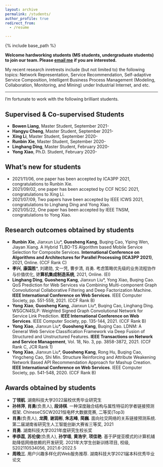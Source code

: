 ```yaml
---
layout: archive
permalink: /students/
author_profile: true
redirect_from:
  - /resume

---
```


{% include base_path %}

**Welcome hardworking students (MS students, undergraduate students) to join our team. Please <a href="mailto:guoshengkang@gmail.com">email me</a> if you are interested.**

My recent research inretrests include (but not limited to)  the following topics: Network Representation, Service Recommendation, Self-adaptive Service Composition, Intelligent Business Process Management (Modeling, Collaboration, Monitoring, and Mining) under Industrial Internet, and etc.  

------

I’m fortunate to work with the following brilliant students.  

Supervised & Co-supervised Students
------
- **Bowen Liang**, Master Student, September 2021-
- **Hangyu Cheng**, Master Student, September 2021-
- **Xing Li**, Master Student, September 2020-
- **Runbin Xie**, Master Student, September 2020-
- **Linghang Ding**, Master Student, February 2020-
- **Yong Xiao**, Ph.D. Student, February 2020-

What’s new for students
------
- 2021/11/06, one paper has been accepted by ICA3PP 2021, congratulations to Runbin Xie.
- 2021/09/02, one paper has been accepted by CCF NCSC 2021, congratulations to Xing Li.
- 2021/07/09, Two papers have been accepted by IEEE ICWS 2021, congratulations to Linghang Ding and Yong Xiao.
- 2021/05/22, One  paper has been accepted by IEEE TNSM, congratulations to Yong Xiao.

Research outcomes obtained by students
------
- **Runbin Xie**, Jianxun Liu*, **Guosheng Kang**, Buqing Cao, Yiping Wen, Jiayan Xiang. A Hybrid TLBO-TS Algorithm based Mobile Service Selection for Composite Services. **International Conference on Algorithms and Architectures for Parallel Processing (ICA3PP 2021)**, 2021, Online. (CCF Rank C)
- **李兴**, **康国胜***, 刘建勋, 文一凭, 曹步清, 肖勇. 考虑策略优先级的业务流程协作与价值优化, **计算机集成制造系统**, 2021, Online. (EI)
- **Linghang Ding**, **Guosheng Kang**, Jianxun Liu*, Yong Xiao, Buqing Cao. QoS Prediction for Web Services via Combining Multi-component Graph Convolutional Collaborative Filtering and Deep Factorization Machine. **IEEE International Conference on Web Services**. IEEE Computer Society, pp. 551-559, 2021.  (CCF Rank B)
- **Yong Xiao**, **Guosheng Kang**, Jianxun Liu*, Buqing Cao, Linghang Ding. WSGCN4SLP: Weighted Signed Graph Convolutional Network for Service Link Prediction. **IEEE International Conference on Web Services**. IEEE Computer Society, pp. 135-144, 2021.  (CCF Rank B)
- **Yong Xiao**, Jianxun Liu*, **Guosheng Kang**, Buqing Cao. LDNM: A General Web Service Classification Framework via Deep Fusion of Structured and Unstructured Features. **IEEE Transactions on Network and Service Management**, Vol. 18, No. 3, pp. 3858-3872, 2021.  (CCF Rank C, JCR Rank 1)
- **Yong Xiao**, Jianxun Liu*, **Guosheng Kang**, Rong Hu, Buqing Cao, Yingcheng Cao, Shi Min. Structure Reinforcing and Attribute Weakening Network Based API Recommendation Approach for Mashup Creation. **IEEE International Conference on Web Services**. IEEE Computer Society, pp. 541-548, 2020.  (CCF Rank B)

Awards obtained by students
------
- **丁领航**. 湖南科技大学2022届校优秀毕业研究生
- **孙林萍**, **肖勇**(负责人), **段诗棋**. 一种深度融合结构与属性特征的学者链接预测框架. ChineseCSCW2021恒电杯大数据竞赛, 二等奖(Top3)
- **肖勇**(负责人), **龙腾**, **谢润彬**, **朱志峰**, **简巍**. 面向社交网络的关系链接预测系统. 第二届湖南省研究生人工智能创新大赛省三等奖, 2021
- **肖勇**. 湖南科技大学2021年度研究生校长奖
- **李恭蕊**, **苏伦俊**(负责人), **孙学瑶**, **黄浩宇**, **项佳艳**. 基于萨提亚模式的计算机辅助降低网络依赖的开发研究. 2021年大学生创新训练项目, 校级, S202110534056, 2021.6-2022.5
- **周晚三**. 用户兴趣多样化的Web服务推荐. 湖南科技大学2021届本科优秀毕业论文

